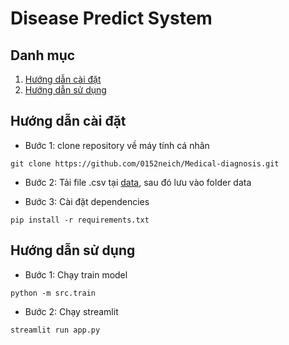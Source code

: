 # Disease Predict System

## Danh mục

1. [Hướng dẫn cài đặt](#Hướng-dẫn-cài-đặt)
2. [Hướng dẫn sử dụng](#hướng-dẫn-sử-dụng)

## Hướng dẫn cài đặt

- Bước 1: clone repository về máy tính cá nhân
```
git clone https://github.com/0152neich/Medical-diagnosis.git
```
- Bước 2: Tải file .csv tại [data](https://drive.google.com/file/d/10Semr9jU95UZo1u3i6vfSoOxPXDAc-FX/view?usp=sharing), sau đó lưu vào folder data

- Bước 3: Cài đặt dependencies
```
pip install -r requirements.txt
```

## Hướng dẫn sử dụng
- Bước 1: Chạy train model
```
python -m src.train
```
- Bước 2: Chạy streamlit
```
streamlit run app.py
```